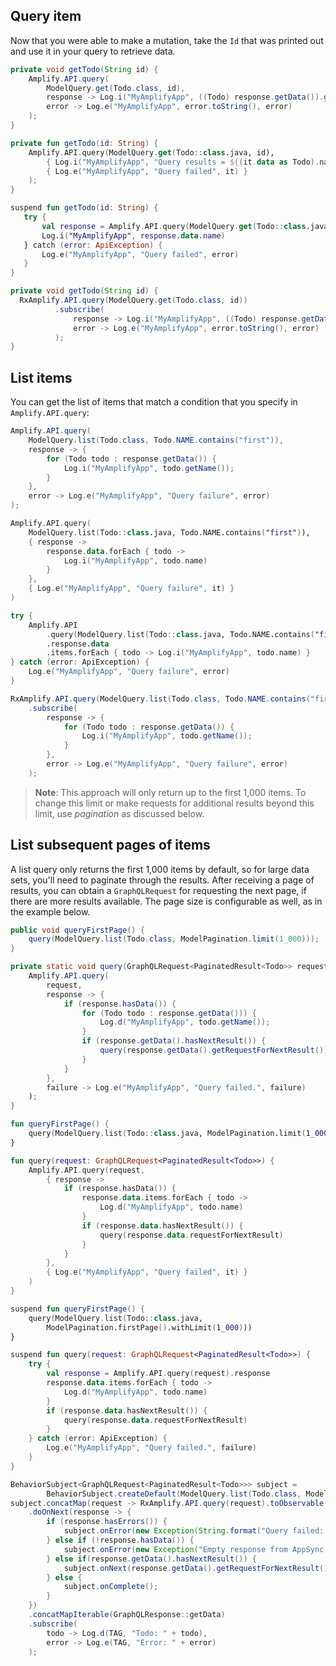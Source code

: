 ## Query item

Now that you were able to make a mutation, take the `Id` that was printed out and use it in your query to retrieve data.

<amplify-block-switcher>
<amplify-block name="Java">

```java
private void getTodo(String id) {
    Amplify.API.query(
        ModelQuery.get(Todo.class, id),
        response -> Log.i("MyAmplifyApp", ((Todo) response.getData()).getName()),
        error -> Log.e("MyAmplifyApp", error.toString(), error)
    );
}
```

</amplify-block>
<amplify-block name="Kotlin - Callbacks">

```kotlin
private fun getTodo(id: String) {
    Amplify.API.query(ModelQuery.get(Todo::class.java, id),
        { Log.i("MyAmplifyApp", "Query results = ${(it.data as Todo).name}") },
        { Log.e("MyAmplifyApp", "Query failed", it) }
    );
}
```

</amplify-block>
<amplify-block name="Kotlin - Coroutines (Beta)">

```kotlin
suspend fun getTodo(id: String) {
   try {
       val response = Amplify.API.query(ModelQuery.get(Todo::class.java, id))
       Log.i("MyAmplifyApp", response.data.name)
   } catch (error: ApiException) {
       Log.e("MyAmplifyApp", "Query failed", error)
   }
}
```

</amplify-block>
<amplify-block name="RxJava">

```java
private void getTodo(String id) {
  RxAmplify.API.query(ModelQuery.get(Todo.class, id))
          .subscribe(
              response -> Log.i("MyAmplifyApp", ((Todo) response.getData()).getName()),
              error -> Log.e("MyAmplifyApp", error.toString(), error)
          );
}
```

</amplify-block>
</amplify-block-switcher>

## List items

You can get the list of items that match a condition that you specify in `Amplify.API.query`:

<amplify-block-switcher>
<amplify-block name="Java">

```java
Amplify.API.query(
    ModelQuery.list(Todo.class, Todo.NAME.contains("first")),
    response -> {
        for (Todo todo : response.getData()) {
            Log.i("MyAmplifyApp", todo.getName());
        }
    },
    error -> Log.e("MyAmplifyApp", "Query failure", error)
);
```

</amplify-block>
<amplify-block name="Kotlin - Callbacks">

```kotlin
Amplify.API.query(
    ModelQuery.list(Todo::class.java, Todo.NAME.contains("first")),
    { response ->
        response.data.forEach { todo ->
            Log.i("MyAmplifyApp", todo.name)
        }
    },
    { Log.e("MyAmplifyApp", "Query failure", it) }
)
```

</amplify-block>
<amplify-block name="Kotlin - Flow (Beta)">

```kotlin
try {
    Amplify.API
        .query(ModelQuery.list(Todo::class.java, Todo.NAME.contains("first")))
        .response.data
        .items.forEach { todo -> Log.i("MyAmplifyApp", todo.name) }
} catch (error: ApiException) {
    Log.e("MyAmplifyApp", "Query failure", error)
}
```

</amplify-block>
<amplify-block name="RxJava">

```java 
RxAmplify.API.query(ModelQuery.list(Todo.class, Todo.NAME.contains("first"))
    .subscribe(
        response -> {
            for (Todo todo : response.getData()) {
                Log.i("MyAmplifyApp", todo.getName());
            }
        },
        error -> Log.e("MyAmplifyApp", "Query failure", error)
    );
```

</amplify-block>
</amplify-block-switcher>

> **Note**: This approach will only return up to the first 1,000 items.  To change this limit or make requests for additional results beyond this limit, use *pagination* as discussed below.

## List subsequent pages of items

A list query only returns the first 1,000 items by default, so for large data sets, you'll need to paginate through the results.  After receiving a page of results, you can obtain a `GraphQLRequest` for requesting the next page, if there are more results available.  The page size is configurable as well, as in the example below.

<amplify-block-switcher>
<amplify-block name="Java">

```java
public void queryFirstPage() {
    query(ModelQuery.list(Todo.class, ModelPagination.limit(1_000)));
}

private static void query(GraphQLRequest<PaginatedResult<Todo>> request) {
    Amplify.API.query(
        request,
        response -> {
            if (response.hasData()) {
                for (Todo todo : response.getData())) {
                    Log.d("MyAmplifyApp", todo.getName());
                }
                if (response.getData().hasNextResult()) {
                    query(response.getData().getRequestForNextResult());
                }
            }
        },
        failure -> Log.e("MyAmplifyApp", "Query failed.", failure)
    );
}
```

</amplify-block>
<amplify-block name="Kotlin - Callbacks">

```kotlin
fun queryFirstPage() {
    query(ModelQuery.list(Todo::class.java, ModelPagination.limit(1_000)))
}

fun query(request: GraphQLRequest<PaginatedResult<Todo>>) {
    Amplify.API.query(request,
        { response ->
            if (response.hasData()) {
                response.data.items.forEach { todo ->
                    Log.d("MyAmplifyApp", todo.name)
                }
                if (response.data.hasNextResult()) {
                    query(response.data.requestForNextResult)
                }
            }
        },
        { Log.e("MyAmplifyApp", "Query failed", it) }
    )
}
```

</amplify-block>
<amplify-block name="Kotlin - Coroutines (Beta)">

```kotlin
suspend fun queryFirstPage() {
    query(ModelQuery.list(Todo::class.java,
        ModelPagination.firstPage().withLimit(1_000)))
}

suspend fun query(request: GraphQLRequest<PaginatedResult<Todo>>) {
    try {
        val response = Amplify.API.query(request).response
        response.data.items.forEach { todo ->
            Log.d("MyAmplifyApp", todo.name)
        }
        if (response.data.hasNextResult()) {
            query(response.data.requestForNextResult)
        }
    } catch (error: ApiException) {
        Log.e("MyAmplifyApp", "Query failed.", failure)
    }
}
```

</amplify-block>

<amplify-block name="RxJava">

```java
BehaviorSubject<GraphQLRequest<PaginatedResult<Todo>>> subject =
        BehaviorSubject.createDefault(ModelQuery.list(Todo.class, ModelPagination.limit(1_000)));
subject.concatMap(request -> RxAmplify.API.query(request).toObservable())
    .doOnNext(response -> {
        if (response.hasErrors()) {
            subject.onError(new Exception(String.format("Query failed: %s", response.getErrors())));
        } else if (!response.hasData()) {
            subject.onError(new Exception("Empty response from AppSync."));
        } else if(response.getData().hasNextResult()) {
            subject.onNext(response.getData().getRequestForNextResult());
        } else {
            subject.onComplete();
        }
    })
    .concatMapIterable(GraphQLResponse::getData)
    .subscribe(
        todo -> Log.d(TAG, "Todo: " + todo),
        error -> Log.e(TAG, "Error: " + error)
    );
```

</amplify-block>
</amplify-block-switcher>
